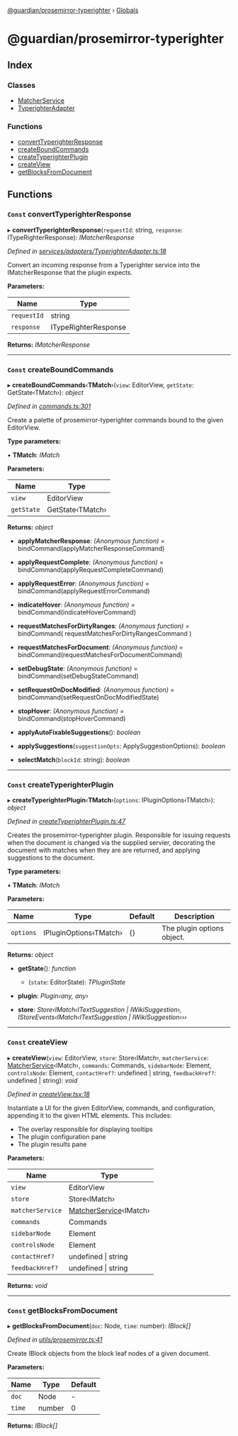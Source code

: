 [@guardian/prosemirror-typerighter](README.md) › [Globals](globals.md)

# @guardian/prosemirror-typerighter

## Index

### Classes

* [MatcherService](classes/matcherservice.md)
* [TyperighterAdapter](classes/typerighteradapter.md)

### Functions

* [convertTyperighterResponse](globals.md#const-converttyperighterresponse)
* [createBoundCommands](globals.md#const-createboundcommands)
* [createTyperighterPlugin](globals.md#const-createtyperighterplugin)
* [createView](globals.md#const-createview)
* [getBlocksFromDocument](globals.md#const-getblocksfromdocument)

## Functions

### `Const` convertTyperighterResponse

▸ **convertTyperighterResponse**(`requestId`: string, `response`: ITypeRighterResponse): *IMatcherResponse*

*Defined in [services/adapters/TyperighterAdapter.ts:18](https://github.com/guardian/prosemirror-typerighter/blob/a7df8ef/src/ts/services/adapters/TyperighterAdapter.ts#L18)*

Convert an incoming response from a Typerighter service into
the IMatcherResponse that the plugin expects.

**Parameters:**

Name | Type |
------ | ------ |
`requestId` | string |
`response` | ITypeRighterResponse |

**Returns:** *IMatcherResponse*

___

### `Const` createBoundCommands

▸ **createBoundCommands**‹**TMatch**›(`view`: EditorView, `getState`: GetState‹TMatch›): *object*

*Defined in [commands.ts:301](https://github.com/guardian/prosemirror-typerighter/blob/a7df8ef/src/ts/commands.ts#L301)*

Create a palette of prosemirror-typerighter commands bound to the given EditorView.

**Type parameters:**

▪ **TMatch**: *IMatch*

**Parameters:**

Name | Type |
------ | ------ |
`view` | EditorView |
`getState` | GetState‹TMatch› |

**Returns:** *object*

* **applyMatcherResponse**: *(Anonymous function)* = bindCommand(applyMatcherResponseCommand)

* **applyRequestComplete**: *(Anonymous function)* = bindCommand(applyRequestCompleteCommand)

* **applyRequestError**: *(Anonymous function)* = bindCommand(applyRequestErrorCommand)

* **indicateHover**: *(Anonymous function)* = bindCommand(indicateHoverCommand)

* **requestMatchesForDirtyRanges**: *(Anonymous function)* = bindCommand(
      requestMatchesForDirtyRangesCommand
    )

* **requestMatchesForDocument**: *(Anonymous function)* = bindCommand(requestMatchesForDocumentCommand)

* **setDebugState**: *(Anonymous function)* = bindCommand(setDebugStateCommand)

* **setRequestOnDocModified**: *(Anonymous function)* = bindCommand(setRequestOnDocModifiedState)

* **stopHover**: *(Anonymous function)* = bindCommand(stopHoverCommand)

* **applyAutoFixableSuggestions**(): *boolean*

* **applySuggestions**(`suggestionOpts`: ApplySuggestionOptions): *boolean*

* **selectMatch**(`blockId`: string): *boolean*

___

### `Const` createTyperighterPlugin

▸ **createTyperighterPlugin**‹**TMatch**›(`options`: IPluginOptions‹TMatch›): *object*

*Defined in [createTyperighterPlugin.ts:47](https://github.com/guardian/prosemirror-typerighter/blob/a7df8ef/src/ts/createTyperighterPlugin.ts#L47)*

Creates the prosemirror-typerighter plugin. Responsible for issuing requests when the
document is changed via the supplied servier, decorating the document with matches
when they are are returned, and applying suggestions to the document.

**Type parameters:**

▪ **TMatch**: *IMatch*

**Parameters:**

Name | Type | Default | Description |
------ | ------ | ------ | ------ |
`options` | IPluginOptions‹TMatch› | {} | The plugin options object. |

**Returns:** *object*

* **getState**(): *function*

  * (`state`: EditorState): *TPluginState*

* **plugin**: *Plugin‹any, any›*

* **store**: *Store‹IMatch‹ITextSuggestion | IWikiSuggestion›, IStoreEvents‹IMatch‹ITextSuggestion | IWikiSuggestion›››*

___

### `Const` createView

▸ **createView**(`view`: EditorView, `store`: Store‹IMatch›, `matcherService`: [MatcherService](classes/matcherservice.md)‹IMatch›, `commands`: Commands, `sidebarNode`: Element, `controlsNode`: Element, `contactHref?`: undefined | string, `feedbackHref?`: undefined | string): *void*

*Defined in [createView.tsx:18](https://github.com/guardian/prosemirror-typerighter/blob/a7df8ef/src/ts/createView.tsx#L18)*

Instantiate a UI for the given EditorView, commands, and configuration,
appending it to the given HTML elements. This includes:
 - The overlay responsible for displaying tooltips
 - The plugin configuration pane
 - The plugin results pane

**Parameters:**

Name | Type |
------ | ------ |
`view` | EditorView |
`store` | Store‹IMatch› |
`matcherService` | [MatcherService](classes/matcherservice.md)‹IMatch› |
`commands` | Commands |
`sidebarNode` | Element |
`controlsNode` | Element |
`contactHref?` | undefined &#124; string |
`feedbackHref?` | undefined &#124; string |

**Returns:** *void*

___

### `Const` getBlocksFromDocument

▸ **getBlocksFromDocument**(`doc`: Node, `time`: number): *IBlock[]*

*Defined in [utils/prosemirror.ts:41](https://github.com/guardian/prosemirror-typerighter/blob/a7df8ef/src/ts/utils/prosemirror.ts#L41)*

Create IBlock objects from the block leaf nodes of a given document.

**Parameters:**

Name | Type | Default |
------ | ------ | ------ |
`doc` | Node | - |
`time` | number | 0 |

**Returns:** *IBlock[]*
